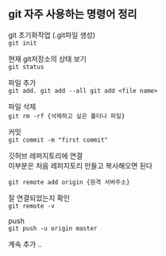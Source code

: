 ## git 자주 사용하는 명령어 정리 

git 초기화작업 (.git파일 생성)  
`git init`  

현재 git저장소의 상태 보기  
`git status`  

파일 추가  
`git add. git add --all git add <file name>`  

파일 삭제  
`git rm -rf {삭제하고 싶은 폴더나 파일}`  

커밋  
`git commit -m "first commit"`  

깃허브 레퍼지토리에 연결  
이부분은 처음 레퍼지토리 만들고 복사해오면 된다  

`git remote add origin {원격 서버주소}`  

잘 연결되었는지 확인  
`git remote -v`  

push  
`git push -u origin master`  

계속 추가 ..

